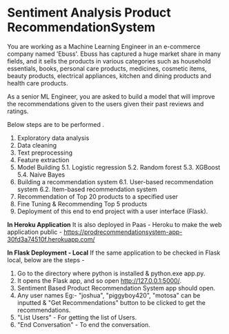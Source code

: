 # Sentiment Analysis Product RecommendationSystem

You are working as a Machine Learning Engineer in an e-commerce company named 'Ebuss'. Ebuss has captured a huge market share in many fields, and it sells the products in various categories such as household essentials, books, personal care products, medicines, cosmetic items, beauty products, electrical appliances, kitchen and dining products and health care products.

As a senior ML Engineer, you are asked to build a model that will improve the recommendations given to the users given their past reviews and ratings.

Below steps are to be performed .

1. Exploratory data analysis
2. Data cleaning
3. Text preprocessing
4. Feature extraction
5. Model Building
  5.1. Logistic regression
  5.2. Random forest
  5.3. XGBoost
  5.4. Naive Bayes
6. Building a recommendation system
  6.1. User-based recommendation system
  6.2. Item-based recommendation system
7. Recommendation of Top 20 products to a specified user
8. Fine Tuning & Recommending Top 5 products
9. Deployment of this end to end project with a user interface (Flask).

**In Heroku Application** 
It is also deployed in Paas - Heroku to make the web application public - https://prodrecommendationsystem-app-30fd3a74510f.herokuapp.com/

**In Flask Deployment - Local**
If the same application to be checked in Flask local, below are the steps -
1. Go to the directory where python is installed & <directory where python is installed>python.exe <directory where app.py is available>app.py.
2. It opens the Flask app, and so open http://127.0.0.1:5000/.
3. Sentiment Based Product Recommendation System app should open.
4. Any user names Eg:- "joshua", "piggyboy420", "motosa" can be inputted & "Get Recommendations" button to be clicked to get the recommendations.
5. "List Users" - For getting the list of Users.
6. "End Conversation" - To end the conversation.
